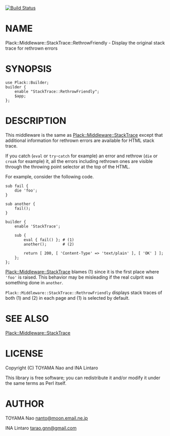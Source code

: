 [![Build Status](https://travis-ci.org/tarao/perl5-Plack-Middleware-StackTrace-RethrowFriendly.svg?branch=master)](https://travis-ci.org/tarao/perl5-Plack-Middleware-StackTrace-RethrowFriendly)
# NAME

Plack::Middleware::StackTrace::RethrowFriendly - Display the original stack trace for rethrown errors

# SYNOPSIS

    use Plack::Builder;
    builder {
        enable "StackTrace::RethrowFriendly";
        $app;
    };

# DESCRIPTION

This middleware is the same as [Plack::Middleware::StackTrace](https://metacpan.org/pod/Plack::Middleware::StackTrace) except
that additional information for rethrown errors are available for HTML
stack trace.

If you catch (`eval` or `try`-`catch` for example) an error and
rethrow (`die` or `croak` for example) it, all the errors including
rethrown ones are visible through the throwing point selector at the
top of the HTML.

For example, consider the following code.

    sub fail {
        die 'foo';
    }

    sub another {
        fail();
    }

    builder {
        enable 'StackTrace';

        sub {
            eval { fail() }; # (1)
            another();       # (2)

            return [ 200, [ 'Content-Type' => 'text/plain' ], [ 'OK' ] ];
        };
    };

[Plack::Middleware::StackTrace](https://metacpan.org/pod/Plack::Middleware::StackTrace) blames (1) since it is the first
place where `'foo'` is raised.  This behavior may be misleading if
the real culprit was something done in `another`.

`Plack::Middleware::StackTrace::RethrowFriendly` displays stack
traces of both (1) and (2) in each page and (1) is selected by
default.

# SEE ALSO

[Plack::Middleware::StackTrace](https://metacpan.org/pod/Plack::Middleware::StackTrace)

# LICENSE

Copyright (C) TOYAMA Nao and INA Lintaro

This library is free software; you can redistribute it and/or modify
it under the same terms as Perl itself.

# AUTHOR

TOYAMA Nao <nanto@moon.email.ne.jp>

INA Lintaro <tarao.gnn@gmail.com>
